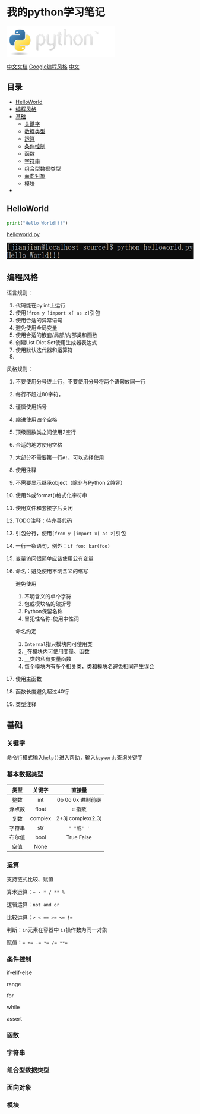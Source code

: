 # 我的python学习笔记
[![image](image/python-logo.png)](https://www.python.org/)

[中文文档](https://docs.python.org/zh-cn/3/) [Google编程风格](https://google.github.io/styleguide/pyguide.html) [中文](GooglePythonStyleGuide.md)

## 目录
- [HelloWorld](#HelloWorld)
- [编程风格](#编程风格)
- [基础](#基础)
  * [关键字](#关键字)
  * [数据类型](#数据类型)
  * [运算](#运算)
  * [条件控制](#条件控制)
  * [函数](#函数)
  * [字符串](#字符串)
  * [组合型数据类型](#组合型数据类型)
  * [面向对象](#面向对象)
  * [模块](#模块)
- [](#)

## HelloWorld
```Python
print("Hello World!!!")
```

[helloworld.py](helloworld.py)

![helloworld.png](image/helloworld.png)

## 编程风格
语言规则：
1. 代码能在pylint上运行
2. 使用`[from y ]import x[ as z]`引包
3. 使用合适的异常语句
4. 避免使用全局变量
5. 使用合适的嵌套/局部/内部类和函数
6. 创建List Dict Set使用生成器表达式
7. 使用默认迭代器和运算符
8. 
风格规则：
1. 不要使用分号终止行，不要使用分号将两个语句放同一行
2. 每行不超过80字符，
3. 谨慎使用括号
4. 缩进使用四个空格
5. 顶级函数类之间使用2空行
6. 合适的地方使用空格
7. 大部分不需要第一行`#!`，可以选择使用
8. 使用注释
9. 不需要显示继承object（除非与Python 2兼容）
10. 使用%或format()格式化字符串
11. 使用文件和套接字后关闭
12. TODO注释：待完善代码
13. 引包分行，使用`[from y ]import x[ as z]`引包
14. 一行一条语句，例外：`if foo: bar(foo)`
15. 变量访问很简单应该使用公有变量
16. 命名：避免使用不明含义的缩写
    
    避免使用
    1. 不明含义的单个字符
    2. 包或模块名的破折号
    3. Python保留名称
    4. 冒犯性名称-使用中性词

    命名约定
    1. `Internal`指只模块内可使用类
    2. `_`在模块内可使用变量、函数
    3. `__`类的私有变量函数
    4. 每个模块内有多个相关类，类和模块名避免相同产生误会
    
17. 使用主函数
18. 函数长度避免超过40行
19. 类型注释
    
## 基础
### 关键字
命令行模式输入`help()`进入帮助，输入`keywords`查询关键字
### 基本数据类型
|类型|关键字|直接量|
|:-:|:-:|:-:|
|整数|int|0b 0o 0x 进制前缀|
|浮点数|float|e 指数|
|复数|complex|2+3j complex(2,3)|
|字符串|str|`" "`或`' '`|
|布尔值|bool|True False|
|空值|None||
### 运算
支持链式比较、赋值

算术运算：`+ - * / ** %`

逻辑运算：`not and or`

比较运算：`> < == >= <= !=`

判断：`in`元素在容器中 `is`操作数为同一对象

赋值：`= += -= *= /= **=`

### 条件控制
if-elif-else

range

for

while

assert

### 函数

### 字符串

### 组合型数据类型

### 面向对象

### 模块

## 
## 
## 
